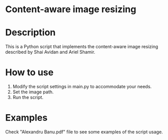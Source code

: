 # Content-aware image resizing

# Description

This is a Python script that implements the content-aware image resizing described by Shai Avidan and Ariel Shamir.

# How to use

1. Modify the script settings in main.py to accommodate your needs.
2. Set the image path.
3. Run the script.

# Examples

Check "Alexandru Banu.pdf" file to see some examples of the script usage.
